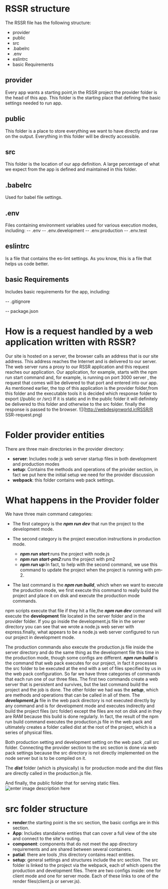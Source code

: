 
# RSSR structure
The RSSR file has the following structure:
* provider
* public
* src
* .babelrc
* .env
* eslintrc
* basic Requirements

## provider
Every app wants a starting point,in the RSSR project the provider folder is the head of this app.
This folder is the starting place that defining the basic settings needed to run app.

## public
This folder is a place to store everything we want to have directly and raw on the output.
Everything in this folder will be directly accessible.

## src
This folder is the location of our app definition.
A large percentage of what we expect from the app is defined and maintained in this folder.

## .babelrc
Used for babel file settings.

## .env
Files containing environment variables used for various execution modes, including:
-- .env
-- .env.development
-- .env.production
-- .env.test

## eslintrc
Is a file that contains the es-lint settings. As you know, this is a file that helps us code better.

## basic Requirements
Includes basic requirements for the app, including:

-- .gitignore

-- package.json


# How is a request handled by a web application written with RSSR?
Our site is hosted on a server, the browser calls an address that is our site address. This address reaches the Internet and is delivered to our server.
The web server runs a proxy to our RSSR application and this request reaches our application.
Our application, for example, starts with the npm run start command and, for example, is running on port 3000 server , the request that comes will be delivered to that port and entered into our app.
As mentioned earlier, the top of this application is the provider folder,from this folder and the executable tools it is decided which response folder to export (/public or /src)
If it is static and in the public folder it will definitely be delivered to this folder and otherwise to the src folder.
finally the response is passed to the browser.
![](http://webdesignworld.ir/RSSR/R
SSR-request.png)
# Folder provider entities
There are three main directories in the provider directory:

 - **server**: Includes node js web server startup files in both development and production modes
 - **setup**: Contains the methods and operations of the privider section, in fact we put here the initial setup we need for the provider discussion
 - **webpack**: this folder contains web pack settings.
 # What happens in the Provider folder
 We have three main command categories:
 
 - The first category is the ***npm run dev*** that run the project to the development mode.
 - The second category is the project execution instructions in production mode.
	 * ***npm run start***:runs the project with node.js
	 * ***npm run start-pm2***:runs the project with pm2
	 * ***npm run up***:In fact, to help with the second command, we use this command to update the project when the project is running with pm-2.
	 
 - The last command is the ***npm run build***, which when we want to execute the production mode, we first execute this command to really build the project and place it on disk and execute the production mode commands.
 
npm scripts execute that file if they hit a file,the ***npm run dev*** command will execute the **development** file located in the server folder and in the provider folder.
If you go inside the development.js file in the server directory you can see that we wrote a node.js web server with express.finally, what appears to be a node.js web server configured to run our project in development mode.

The production commands also execute the production.js file inside the server directory and do the same thing as the development file this time in the production mode, though some configs are different.
***npm run build*** is the command that web pack executes for our project, in fact it processes the src folder to be executed at the end with a set of files specified by us in the web pack configuration.
So far we have three categories of commands that each run one of our three files. The first two commands create a web server that is persistent and survives, but the last command build the project and the job is done.
The other folder we had was the ***setup***, which are methods and operations that can be called in all of them.
The ***development.js*** file in the web pack directory is not executed directly by any command and is for development mode and executes indirectly and build the project files (src folder) except the files are not on disk and in they are RAM because this build is done regularly.
In fact, the result of the npm run build command executes the production.js file in the web pack and ultimately creates a folder called dist at the root of the project, which is a series of physical files.

Both production setting and development setting on the web pack ,call src folder. Connecting the provider section to the src section is done via web pack settings because the src directory is not directly implemented on the node server but is to be compiled on it.

The ***dist*** folder (which is physically) is for production mode and the dist files are directly called in the production.js file.

And finally, the public folder that for serving static files.
![enter image description here](http://webdesignworld.ir/RSSR/RSSR.jpg)

# src folder structure

 - **render**:the starting point is the src section, the basic configs are in this section.
 - **App**: Includes standalone entities that can cover a full view of the site and connect to the site's routing.
 -  **component**: components that do not meet the app directory requirements and are shared between several containers.
 - **patial**: there are tools ,this directory contains react entities.
 - **setup**: general settings and structures include the src section.
The src folder is linked to the project via the webpack, each of which opens the production and development files. There are two configs inside: one for client mode and one for server mode.
Each of these links to one of the render files(client.js or server.js).

<!--stackedit_data:
eyJoaXN0b3J5IjpbNjEzOTMyMzcsLTUxMzQ3ODUyMSwyOTI5ND
MyMiwtNjcxOTc0NDA4LDE0NzYwNTU1OTAsLTEyNzYyODcwNTEs
ODY0OTA5ODU0LC0yNTI3ODM0NjcsLTExNjQwOTE4MjAsMjM1Mj
g4NTA5LC0xODYyODg4Nzg0LDg5MDM1MjY4NSwxNDY1Nzk2NDky
LC0yNDk4MDU4MDYsNDgyNTM0MzE2LC0xMTM4Mzg2MDAzLC0xNT
MxMTkyMjI5LDM1OTI2NjMwOCwxNjIwMzI4OTcyLDcxNjAyNjE2
MV19
-->